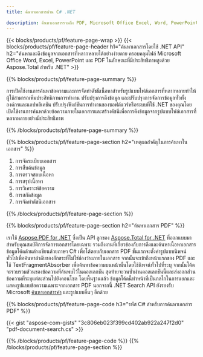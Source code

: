 ```yaml
---
title: ค้นหาเอกสารผ่าน C# .NET 

description: ค้นหาเอกสารรวมถึง PDF, Microsoft Office Excel, Word, PowerPoint และอื่นๆ ผ่านทางแอปพลิเคชัน .NET ของคุณ ค้นหาเอกสารออนไลน์ผ่านแอพ
---
```


{{< blocks/products/pf/feature-page-wrap >}}
{{< blocks/products/pf/feature-page-header h1="ค้นหาเอกสารโดยใช้ .NET API" h2="ค้นหาและดึงข้อมูลจากเอกสารที่หลากหลายได้อย่างง่ายดาย ครอบคลุมไฟล์ Microsoft Office Word, Excel, PowerPoint และ PDF ในลักษณะที่มีประสิทธิภาพสูงด้วย Aspose.Total สำหรับ .NET" >}}

{{% blocks/products/pf/feature-page-summary %}}

การเปิดใช้งานการค้นหาข้อความและการจัดทำดัชนีเนื้อหาสำหรับรูปแบบไฟล์เอกสารที่หลากหลายทำให้ผู้ใช้สามารถเพิ่มประสิทธิภาพการทำงาน ปรับปรุงการดึงข้อมูล และปรับปรุงการจัดการข้อมูลทั่วทั้งองค์กรและแอปพลิเคชัน ปรับปรุงฟังก์ชันการทำงานของซอฟต์แวร์หรือระบบที่ใช้ .NET ของคุณโดยเปิดใช้งานการค้นหาด้วยข้อความภายในเอกสารและสร้างดัชนีเพื่อการดึงข้อมูลจากรูปแบบไฟล์เอกสารที่หลากหลายอย่างมีประสิทธิภาพ

{{% /blocks/products/pf/feature-page-summary  %}}

{{% blocks/products/pf/feature-page-section  h2="เหตุผลสำคัญในการค้นหาในเอกสาร" %}}

1. การจัดระเบียบเอกสาร
1. การสืบค้นข้อมูล
1. การตรวจสอบเนื้อหา 
1. การสรุปเนื้อหา 
1. การวิเคราะห์ข้อความ
1. การสกัดข้อมูล 
1. การจัดทำดัชนีเอกสาร 


{{% /blocks/products/pf/feature-page-section %}}

{{% blocks/products/pf/feature-page-section  h2="ค้นหาเอกสาร PDF" %}}

เราใช้ [Aspose.PDF for .NET](https://products.aspose.com/pdf/net/) ซึ่งเป็น API ลูกของ [Aspose.Total for .NET](https://products.aspose.com/total/net/) ที่ออกแบบมาสำหรับคุณสมบัติการจัดการเอกสารโดยเฉพาะ รวมถึงงานที่เกี่ยวข้องกับการดึงและค้นหาเนื้อหาเอกสาร ข้อมูลโค้ดด้านล่างเขียนด้วยภาษา C# เพื่อโต้ตอบกับเอกสาร PDF ขั้นแรกจะตั้งค่ารูปแบบนิพจน์ทั่วไปเพื่อค้นหาลำดับของอักขระที่ไม่ใช่ช่องว่างภายในเอกสาร จากนั้นจะเข้าถึงหน้าแรกของ PDF และใช้ TextFragmentAbsorber เพื่อค้นหาข้อความบนหน้านั้นโดยใช้นิพจน์ทั่วไปที่ระบุ จากนั้นโค้ดจะรวบรวมส่วนของข้อความที่ค้นพบไว้ในคอลเลกชัน สุดท้ายจะวนซ้ำผ่านคอลเลกชันนี้และส่งออกส่วนข้อความที่ระบุแต่ละส่วนไปยังคอนโซล โดยพื้นฐานแล้ว ข้อมูลโค้ดนี้ทำหน้าที่เป็นกลไกในการแยกและแสดงรูปแบบข้อความเฉพาะจากเอกสาร PDF นอกจากนี้ .NET Search API ยังรองรับ Microsoft [ค้นหาเอกสารคำ](https://products.aspose.com/total/net/search/word/) และรูปแบบอื่นๆ อีกด้วย

{{% blocks/products/pf/feature-page-code h3="รหัส C# สำหรับการค้นหาเอกสาร PDF" %}}

{{< gist "aspose-com-gists" "3c806eb023f399cd402ab922a247f2d0" "pdf-document-search.cs" >}}

{{% /blocks/products/pf/feature-page-code  %}}
{{% /blocks/products/pf/feature-page-section %}}